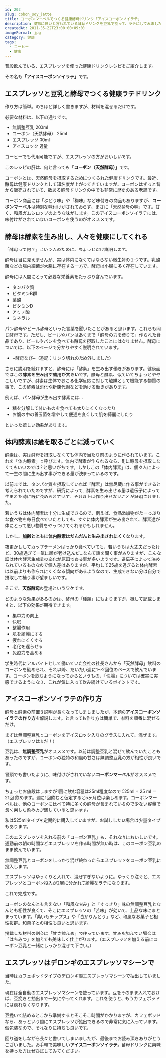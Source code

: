 ```yaml
---
id: 202
slug: cobon_soy_latte
title: コーボンマーベルでつくる健康酵母ドリンク「アイスコーボンソイラテ」
description: 健康に良いと言われている酵母ドリンクを豆乳で割って、ラテにしてみました。
createdAt: 2011-05-22T23:00:00+09:00
imageFormat: jpg
category: 健康
tags:
  - コーヒー
  - 健康
---
```


普段飲んでいる、エスプレッソを使った健康ドリンクレシピをご紹介します。

その名も<strong>「アイスコーボンソイラテ」</strong>です。

## エスプレッソと豆乳と酵母でつくる健康ラテドリンク

<app-photo-image article-id="202" img-file-name="cobon_soy_latte_004.jpg" caption="アイスコーボンソイラテ"></app-photo-image>

作り方は簡単。のちほど詳しく書きますが、材料を混ぜるだけです。

必要な材料は、以下の通りです。

* 無調整豆乳 200ml
* コーボン（天然酵母） 25ml
* エスプレッソ 30ml
* アイスロック 適量

コーヒーでも代用可能ですが、エスプレッソの方がおいしいです。

<app-photo-image article-id="202" img-file-name="DSCN0218.jpg" caption="アイスコーボンソイラテの材料"></app-photo-image>

このレシピの肝は、何と言っても<strong>「コーボン（天然酵母）」</strong>です。

コーボンとは、天然酵母を摂取するためにつくられた健康ドリンクです。最近、酵母は健康ドリンクとして知名度が上がってきていますが、コーボンはずっと昔から販売されていて、数ある酵母ドリンクの中でも非常に歴史のある老舗です。

コーボン商品には「ぶどう味」や「梅味」など味付きの商品もありますが、**コーボンマーベル**は特別な味付けがされておらず、まさに「天然酵母の味」です。甘く、和風ガムシロップのような味がします。このアイスコーボンソイラテには、味付けがされていないコーボンを使うのがオススメです。

<app-kaereba-link item-title="コーボン マーベル 525ml" img-file-name="cobon_525ml_500x500.png" shop-name="第一酵母" amazon-item-id="B001LQ83C4" rakuten-item-id="08e00964d86dbe9f8b40176aef415096" search-keyword="コーボン マーベル"></app-kaereba-link>

## 酵母は酵素を生み出し、人々を健康にしてくれる

「酵母って何？」という人のために、ちょっとだけ説明します。

酵母は目に見えませんが、実は体内になくてはならない微生物の１つです。乳酸菌などの腸内細菌が大腸に存在する一方で、酵母は小腸に多く存在しています。

酵母には人間にとって必要な栄養素をたっぷり含んでいます。

* タンパク質
* ビタミンB群
* 葉酸
* ビタミンD
* アミノ酸
* ミネラル

パン酵母やビール酵母といった言葉を聞いたことがあると思います。これらも同じ酵母です。ただし、ビールやパンはあくまで「酵母の力を借りて」作られた食品であり、ビールやパンを食べても酵母を摂取したことにはなりません。酵母については、以下のページで分かりやすく説明されています。

* ~酵母なび~（追記：リンク切れのため外しました）

さらに説明を続けますと、酵母には「酵素」を生み出す働きがあります。健康面ではこの**酵素を生み出す効用が大きい**です。酵母と酵素、似ていてちょっとややこしいですが、酵素は生体でおこる化学反応に対して触媒として機能する物質の事で、この酵素は消化や新陳代謝などを助ける働きがあります。

例えば、パン酵母が生み出す酵素には…

* 糖を分解して甘いものを食べても太りにくくなったり
* お腹の中の善玉菌を増やして便通を良くして肌を綺麗にしたり

といった嬉しい効果があります。

## 体内酵素は歳を取るごとに減っていく

酵素は、実は酵母を摂取しなくても体内で当たり前のように作られています。これを「体内酵素」と呼びます。体内で酵素が作られるなら、別に酵母を摂取しなくてもいいのでは？と思いがちです。しかしこの「体内酵素」は、個々人によって一生の間に生み出す事ができる量が決まっているのです。

以前までは、タンパク質を摂取していれば「酵素」は無尽蔵に作る事ができると考えられていたのですが、研究によって、酵素を生み出せる量は遺伝子によって生まれた時に既に決められていて、それ以上は作り出せないことが証明されました。

若いうちは体内酵素は十分に生成できるので、例えば、食品添加物がたーっぷりな食べ物を毎日食べていたとしても、すぐに体内酵素が生み出されて、酵素達が体にとって悪い物質をやっつけてくれるかもしれません。

しかし、**加齢とともに体内酵素はだんだんと生み出されにくく**なります。

夜更かししてカップラーメンばっかり食べていても、若いうちは大丈夫だったけど、30歳過ぎて一気に顔が老け込んだ…なんて話を聞く事がありますが、こんな話は体内酵素生成量の変化が原因である事が多いようです。遺伝子によって決められているものなので個人差はありますが、平均して25歳を過ぎると体内酵素は以前よりも作られにくくなる傾向があるようなので、生成できない分は自分で摂取して補う事が望ましいです。

そこで、**天然酵母**の登場というワケです。

どのような効果があるのかは、酵母の「種類」にもよりますが、概して記載しますと、以下の効果が期待できます。

* 集中力の向上
* 快眠
* 整腸作用
* 肌を綺麗にする
* 疲れにくくする
* 老化を遅らせる
* 免疫力を高める

学生時代にアルバイトとして働いていた会社の社長さんから「天然酵母」飲料のコーボンを勧められ、それ以降、だいたい週に1～2回位のペースで飲んでいます。コーボンを飲むようになってからというもの、「快腸」については確実に実感できるようになり、これが気に入って飲み続けているポイントです。

## アイスコーボンソイラテの作り方

酵母と酵素の前置き説明が長くなってしましましたが、本題の**アイスコーボンソイラテの作り方**を解説します。と言っても作り方は簡単で、材料を順番に混ぜるだけ。

まずは無調整豆乳とコーボンをアイスロック入りのグラスに入れて、混ぜます。（エスプレッソはまだ！）

<app-photo-image article-id="202" img-file-name="cobon_soy_latte_002.jpg" caption="エスプレッソ以外を先にまぜる"></app-photo-image>

豆乳は、**無調整豆乳**がオススメです。以前は調整豆乳と混ぜて飲んでいたこともあったのですが、コーボンの独特の和風の甘さは無調整豆乳の方が相性が良いです。

冒頭でも書いたように、味付けがされていない**コーボンマーベル**がオススメです。

ちょっとお値段はしますが1回に飲む容量は25ml程度なので 525ml ÷ 25 ml ＝ 21回 飲めます。週に1回飲むと仮定すると5ヶ月位は楽しめます。コーボンマーベルは、他のコーボンに比べて特に多くの酵母が含まれているので少ない容量で長く楽しむ飲み方が適していると思います。

私は525mlタイプを定期的に購入していますが、お試ししたい場合は少量タイプもあります。

<app-kaereba-link item-title="コーボン マーベル 140ml" img-file-name="cobon_140ml_500x500.png" shop-name="第一酵母" amazon-item-id="B003Q4ECWY" rakuten-item-id="a147da258b303a78c11b9f88d80c3ee4" search-keyword="コーボン マーベル"></app-kaereba-link>

このエスプレッソを入れる前の「コーボン豆乳」も、それなりにおいしいです。通勤前の朝の時間などエスプレッソを作る時間が無い時は、このコーボン豆乳のまま飲んでいます。

無調整豆乳とコーボンをしっかり混ぜ終わったらエスプレッソをコーボン豆乳に投入します。

<app-photo-image article-id="202" img-file-name="cobon_soy_latte_003.jpg" caption="エスプレッソを投入"></app-photo-image>

エスプレッソはゆっくりと入れて、混ぜすぎないように。ゆっくり注ぐと、エスプレッソとコーボン投入が2層に分かれて綺麗なラテになります。

これで完成です。

<app-photo-image article-id="202" img-file-name="cobon_soy_latte_005.jpg" caption="アイスコーボンソイラテが完成"></app-photo-image>

コーボンのなんとも言えない「和風な甘み」と「すっきり」味の無調整豆乳となんとも相性が良くて、そこにエスプレッソの「苦味」が効いて、上品な味にまとまっています。「紫いもチップス」や「白かりんとう」など、和風なお菓子と相性抜群。和菓子との相性も良いと思います。

掲載した材料の割合は「甘さ控えめ」で作っています。甘みを加えてい場合は「<span class="b">はちみつ</span>」を加えても美味しく仕上がります。（エスプレッソを加える前にコーボン豆乳と一緒にしっかり混ぜて下さい。）

## エスプレッソはデロンギのエスプレッソマシーンで

当時はカフェポッドタイプのデロンギ製エスプレッソマシーンで抽出していました。

<app-photo-image article-id="202" img-file-name="espresso_002.jpg" caption="イリーのエスプレッソ"></app-photo-image>

<app-photo-image article-id="202" img-file-name="DSCN0211.jpg" caption="カフェポッド"></app-photo-image>

<app-photo-image article-id="202" img-file-name="espresso_004.jpg" caption="エスプレッソを抽出"></app-photo-image>

現在は全自動のエスプレッソマシーンを使っています。豆をそのまま入れておけば、豆挽きと抽出まで一気にやってくれます。これを使うと、もうカフェポッドには戻れなくなります。

<app-kaereba-link item-title="デロンギ コンパクト全自動コーヒーメーカー ホワイト マグニフィカS" img-file-name="delonghi_mags_500x500.png" shop-name="DeLonghi（デロンギ）" amazon-item-id="B01LY849K0" rakuten-item-id="1d29b69c7620868fd7dbace2c16e3654" search-keyword="デロンギ マグニフィカS"></app-kaereba-link>

豆挽いて詰めるとこから準備するとそこそこ時間がかかりますが、カフェポッドなら、あっという間にエスプレッソが抽出できるので非常に気に入っています。個包装なので、それなりに持ちも良いです。

回り道をしながら長々と書いてしまいましたが、最後までお読み頂きありがとうございました。お手軽で美味しい**アイスコーボンソイラテ**。酵母ドリンクに興味を持った方はぜひ試してみてください。
